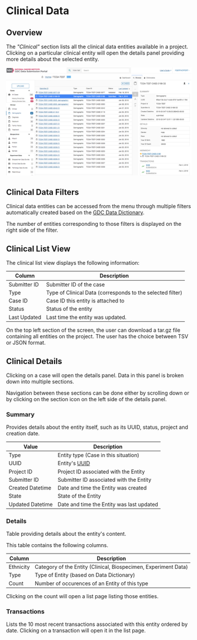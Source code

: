 # Clinical Data

## Overview

The _"Clinical"_ section lists all the clinical data entities available in a project. Clicking on a particular clinical entity will open the details panel providing more details about the selected entity.

[![GDC Submission Cases Default View](images/GDC_Submission_Clinical_Default.png)](images/GDC_Submission_Clinical_Default.png "Click to see the full image.")

## Clinical Data Filters

Clinical data entities can be accessed from the menu through multiple filters automatically created based on the [GDC Data Dictionary](../../Dictionary/index.md).

The number of entities corresponding to those filters is displayed on the right side of the filter.

## Clinical List View

The clinical list view displays the following information:

|Column|Description|
| --- | --- |
| Submitter ID | Submitter ID of the case |
| Type | Type of Clinical Data (corresponds to the selected filter)|
| Case ID | Case ID this entity is attached to |
| Status | Status of the entity |
| Last Updated | Last time the entity was updated. |

On the top left section of the screen, the user can download a tar.gz file containing all entities on the project. The user has the choice between TSV or JSON format.

## Clinical Details

Clicking on a case will open the details panel. Data in this panel is broken down into multiple sections.

Navigation between these sections can be done either by scrolling down or by clicking on the section icon on the left side of the details panel.

### Summary

Provides details about the entity itself, such as its UUID, status, project and creation date.

|Value|Description|
| --- | --- |
| Type | Entity type (Case in this situation)  |
| UUID | Entity's [UUID](https://en.wikipedia.org/wiki/Universally_unique_identifier) |
| Project ID | Project ID associated with the Entity |
| Submitter ID | Submitter ID associated with the Entity |
| Created Datetime | Date and time the Entity was created |
| State | State of the Entity |
| Updated Datetime | Date and time the Entity was last updated |

### Details

Table providing details about the entity's content.

This table contains the following columns.

|Column|Description|
| --- | --- |
| Ethnicity | Category of the Entity (Clinical, Biospecimen, Experiment Data)  |
| Type | Type of Entity (based on Data Dictionary)  |
| Count | Number of occurences of an Entity of this type |

Clicking on the count will open a list page listing those entities.


### Transactions

Lists the 10 most recent transactions associated with this entity ordered by date. Clicking on a transaction will open it in the list page.
